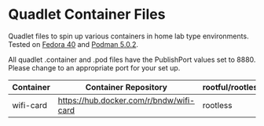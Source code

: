 # Quadlet Container Files

Quadlet files to spin up various containers in home lab type environments. Tested on [Fedora 40](https://getfedora.org) and [Podman 5.0.2](https://podman.io).

All quadlet .container and .pod files have the PublishPort values set to 8880. Please change to an appropriate port for your set up.

| Container | Container Repository | rootful/rootless |
|---|---|---|
| wifi-card | https://hub.docker.com/r/bndw/wifi-card | rootless |
